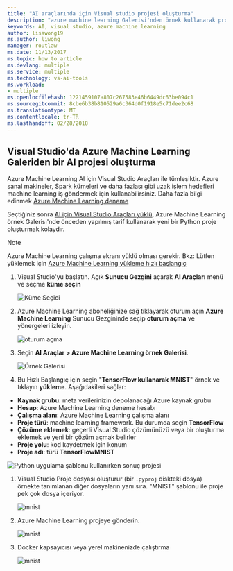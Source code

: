 ```yaml
---
title: "AI araçlarında için Visual studio projesi oluşturma"
description: "azure machine learning Galerisi'nden örnek kullanarak proje oluşturma"
keywords: AI, visual studio, azure machine learning
author: lisawong19
ms.author: liwong
manager: routlaw
ms.date: 11/13/2017
ms.topic: how to article
ms.devlang: multiple
ms.service: multiple
ms.technology: vs-ai-tools
ms.workload:
- multiple
ms.openlocfilehash: 1221459107a807c267583e46b6449dc63be094c1
ms.sourcegitcommit: 8cbe6b38b810529a6c364d0f1918e5c71dee2c68
ms.translationtype: MT
ms.contentlocale: tr-TR
ms.lasthandoff: 02/28/2018
---
```

## <a name="create-an-ai-project-from-the-azure-machine-learning-gallery-in-visual-studio"></a>Visual Studio'da Azure Machine Learning Galeriden bir AI projesi oluşturma

Azure Machine Learning AI için Visual Studio Araçları ile tümleşiktir. Azure sanal makineler, Spark kümeleri ve daha fazlası gibi uzak işlem hedefleri machine learning iş göndermek için kullanabilirsiniz. Daha fazla bilgi edinmek [Azure Machine Learning deneme](https://docs.microsoft.com/azure/machine-learning/preview/experimentation-service-configuration)

Seçtiğiniz sonra [AI için Visual Studio Araçları yüklü](installation.md), Azure Machine Learning örnek Galerisi'nde önceden yapılmış tarif kullanarak yeni bir Python proje oluşturmak kolaydır.

> [!NOTE]
> Azure Machine Learning çalışma ekranı yüklü olması gerekir. Bkz: Lütfen yüklemek için [Azure Machine Learning yükleme hızlı başlangıç](https://docs.microsoft.com/azure/machine-learning/preview/quickstart-installation)

1. Visual Studio'yu başlatın. Açık **Sunucu Gezgini** açarak **AI Araçları** menü ve seçme **küme seçin**

    ![Küme Seçici](media\create-project-gallery\select-cluster.png)

1. Azure Machine Learning aboneliğinize sağ tıklayarak oturum açın **Azure Machine Learning** Sunucu Gezgininde seçip **oturum açma** ve yönergeleri izleyin.

    ![oturum açma](media\create-project-gallery\azureml-login.png)

2. Seçin **AI Araçlar > Azure Machine Learning örnek Galerisi**.

    ![Örnek Galerisi](media\create-project-gallery\gallery.png)

1. Bu Hızlı Başlangıç için seçin "**TensorFlow kullanarak MNIST**" örnek ve tıklayın **yükleme**. Aşağıdakileri sağlar:

 - **Kaynak grubu**: meta verilerinizin depolanacağı Azure kaynak grubu
 - **Hesap**: Azure Machine Learning deneme hesabı
 - **Çalışma alanı**: Azure Machine Learning çalışma alanı
 - **Proje türü**: machine learning framework. Bu durumda seçin **TensorFlow**
 - **Çözüme eklemek**: geçerli Visual Studio çözümünüzü veya bir oluşturma eklemek ve yeni bir çözüm açmak belirler
 - **Proje yolu**: kod kaydetmek için konum
 - **Proje adı**: türü **TensorFlowMNIST**

![Python uygulama şablonu kullanırken sonuç projesi](media/create-project-gallery/new-AzureSampleProject.png)

1. Visual Studio Proje dosyası oluşturur (bir `.pyproj` diskteki dosya) örnekte tanımlanan diğer dosyaların yanı sıra. "MNIST" şablonu ile proje pek çok dosya içeriyor.

    ![mnist](media\create-project-gallery\azml-mnist.png)

1. Azure Machine Learning projeye gönderin.

    ![mnist](media\create-project-gallery\submit-azml.png)

1. Docker kapsayıcısı veya yerel makinenizde çalıştırma

    ![mnist](media\create-project-gallery\azml-local.png)